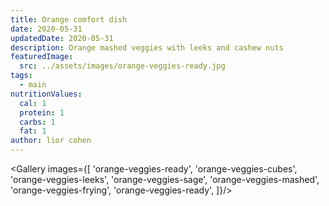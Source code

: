```yaml
---
title: Orange comfort dish
date: 2020-05-31
updatedDate: 2020-05-31
description: Orange mashed veggies with leeks and cashew nuts
featuredImage:
  src: ../assets/images/orange-veggies-ready.jpg
tags:
  - main
nutritionValues:
  cal: 1
  protein: 1
  carbs: 1
  fat: 1
author: lior cohen
---
```


<Gallery images={[
'orange-veggies-ready',
'orange-veggies-cubes',
'orange-veggies-leeks',
'orange-veggies-sage',
'orange-veggies-mashed',
'orange-veggies-frying',
'orange-veggies-ready',
]}/>

<PrintView fileName="orange-comfort-dish"/>

